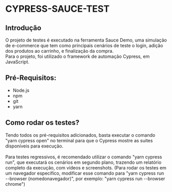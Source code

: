 # CYPRESS-SAUCE-TEST
## Introdução
O projeto de testes é executado na ferramenta Sauce Demo, uma simulação de e-commerce que tem como principais cenários de teste o login, adição dos produtos ao carrinho, e finalização da compra.
<br>
Para o projeto, foi utilizado o framework de automação Cypress, em JavaScript.

## Pré-Requisitos:
- Node.js
- npm
- git
- yarn

## Como rodar os testes?

Tendo todos os pré-requisitos adicionados, basta executar o comando "yarn cypress open" no terminal para que o Cypress mostre as suites disponíveis para execução.<br><br>
Para testes regressivos, é recomendado utilizar o comando "yarn cypress run", que executará os cenários em segundo plano, trazendo um relatório completo da execução, com vídeos e screenshots. (Para rodar os testes em um navegador específico, modificar esse comando para "yarn cypress run --browser (nomedonavegador)", por exemplo: "yarn cypress run --browser chrome")


